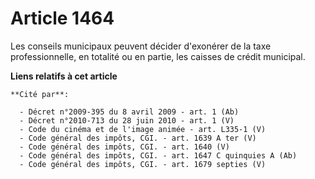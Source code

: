 # Article 1464

Les conseils municipaux peuvent décider d'exonérer de la taxe professionnelle, en totalité ou en partie, les caisses de
crédit municipal.

**Liens relatifs à cet article**

	**Cité par**:

	  - Décret n°2009-395 du 8 avril 2009 - art. 1 (Ab)
	  - Décret n°2010-713 du 28 juin 2010 - art. 1 (V)
	  - Code du cinéma et de l'image animée - art. L335-1 (V)
	  - Code général des impôts, CGI. - art. 1639 A ter (V)
	  - Code général des impôts, CGI. - art. 1640 (V)
	  - Code général des impôts, CGI. - art. 1647 C quinquies A (Ab)
	  - Code général des impôts, CGI. - art. 1679 septies (V)
